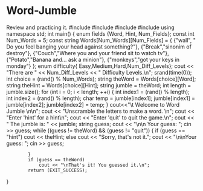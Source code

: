 # Word-Jumble
Review and practicing it.
#include <iostream>
#include <cstdlib>
#include <ctime>
#include <string>
using namespace std;
int main() {
	enum fields {Word, Hint, Num_Fields};
	const int Num_Words = 5;
	const string Words[Num_Words][Num_Fields] = {
		{"wall", " Do you feel banging your head against something?"},
		{"Break","sinonim of destroy"},
		{"Couch","Where you and your friend sit to watch tv"},
		{"Potato","Banana and... ask a minion"},
		{"monkeys","got your keys in monday"}
	};
	enum difficulty{ Easy,Medium,Hard,Num_Diff_Levels};
	cout << "There are " << Num_Diff_Levels << " Difficulty Levels.\n";
		srand(time(0));
		int choice = (rand() % Num_Words);
		string theWord = Words[choice][Word];
		string theHint = Words[choice][Hint];
		string jumble = theWord;
		int length = jumble.size();
		for (int i = 0; i < length; ++i) {
			int index1 = (rand() % length);
			int index2 = (rand() % length);	
			char temp = jumble[index1];
			jumble[index1] = jumble[index2];
			jumble[index2] = temp;
		}
		cout<<"\t Welcome to Word Jumble \n\n";
		cout << "Unscramble the letters to make a word. \n";
		cout << "Enter 'hint' for a hint\n";
		cout << "Enter 'quit' to quit the game.\n";	
		cout << " The jumble is: " << jumble;
		string guess;
		cout << "\n\n Your guess: ";
			cin >> guess;
			while ((guess != theWord) && (guess != "quit")) {
				if (guess == "hint")
					cout << theHint;
				else cout << "Sorry, that's not it.";
				cout << "\n\nYour guess: ";
				cin >> guess;

			}
			if (guess == theWord)
				cout << "\nThat's it! You guessed it.\n";
			return (EXIT_SUCCESS);
}


